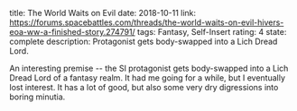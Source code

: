 title: The World Waits on Evil
date: 2018-10-11
link: https://forums.spacebattles.com/threads/the-world-waits-on-evil-hivers-eoa-ww-a-finished-story.274791/
tags: Fantasy, Self-Insert
rating: 4
state: complete
description: Protagonist gets body-swapped into a Lich Dread Lord.

An interesting premise -- the SI protagonist gets body-swapped into a Lich
Dread Lord of a fantasy realm. It had me going for a while, but I eventually
lost interest. It has a lot of good, but also some very dry digressions into
boring minutia.
